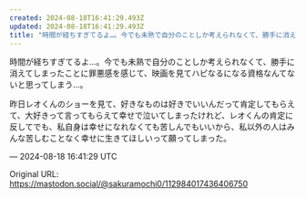 ```yaml
---
created: 2024-08-18T16:41:29.493Z
updated: 2024-08-18T16:41:29.493Z
title: "時間が経ちすぎてるよ…。今でも未熟で自分のことしか考えられなくて、勝手に消えてし[...]"
---
```


<p>時間が経ちすぎてるよ…。今でも未熟で自分のことしか考えられなくて、勝手に消えてしまったことに罪悪感を感じて、映画を見てハピなるになる資格なんてないと思ってしまう…。</p><p>昨日レオくんのショーを見て、好きなものは好きでいいんだって肯定してもらえて、大好きって言ってもらえて幸せで泣いてしまったけれど、レオくんの肯定に反してでも、私自身は幸せになれなくても苦しんでもいいから、私以外の人はみんな苦しむことなく幸せに生きてほしいって願ってしまった。</p>

&mdash; 2024-08-18 16:41:29 UTC

Original URL: https://mastodon.social/@sakuramochi0/112984017436406750
